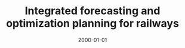 ---
layout: default
modal-id: 3
date: 2000-01-01
img: railway_sketch.jpeg
alt: alt-text
title: Integrated forecasting and optimization planning for railways
project-date: 2018
client: (Large railways operator in Central Asia) | SAP
role: Development Lead & Data Architect
description: Engaged as a lead architect, I was responsible for the framing, estimation and successful technical delivery of a large-scale solution supporting the mid- and short-term planning of cargo railway operations. Our solution was developed greendfield, based on the SAP HANA platform (including modules for machine learning - forecasting, optimization, and big data processing). I was responsible for the technical design, monitoring and delivery of the solution, having a dedicated team of 12 contributors - including DB, backend developers, frontend developers, business analysts and UX designers. The project was delivered in ~5000 person-days, within the agreed-upon milestones and with minimal effort overruns justified by the technical complexities discovered during implementation that needed to be addressed.
achievements: <> I kicked off the technical design of the main building blocks of the solution in a climate of wide organizational uncertainties, lack of clearly measurable milestones as well as novel business processes that had to be introduced. In this context, I managed to envision a technical design which was modular, suitable for incremental development with measurable milestones and permissive of feedback loops for discovery, prototyping and validation.<br><br><> I succesfully delivered module, data flow, integration and process diagrams to audiences ranging from integration engineers to C-level members.<br><br><> I implemented the prototypes for the key technical blocks of the system, which were then taken over by the team and integrated into the technical foundations of the solution - demand management, demand forecasting, loaded wagon traffic disaggregation, empty wagon traffic optimization, tariff calculation and traffic routing optimization. I did this without having a previous background in railways or railway planning but, with passion, attention to detail and diligency I managed to gain a great deal of domain knowledge in the process.<br><br><> I ran the technico-economical feasibility analysis by prototyping several technical solutions for a mathematical constraint optimization solver required by the empty wagon traffic optimization module. My recommendation was adopted and proved highly reliabile ever since.<br><br><> I was involved in debugging and optimizing key parts of the implementation, including data (re)modeling and query planning optimization for a large-scale simulation process implemented in SAP HANA SqlScript (equivalent to PL-SQL).
appreciations: lnkd-ktz-2.png|appr-ktz-1.png|lnkd-ktz-1.png|appr-ktz-2.png|appr-ktz-3.png|appr-ktz-4.png
---